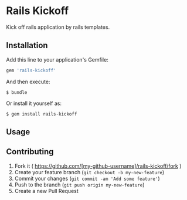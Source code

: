 # Rails Kickoff

Kick off rails application by rails templates.

## Installation

Add this line to your application's Gemfile:

```ruby
gem 'rails-kickoff'
```

And then execute:

    $ bundle

Or install it yourself as:

    $ gem install rails-kickoff

## Usage


## Contributing

1. Fork it ( https://github.com/[my-github-username]/rails-kickoff/fork )
2. Create your feature branch (`git checkout -b my-new-feature`)
3. Commit your changes (`git commit -am 'Add some feature'`)
4. Push to the branch (`git push origin my-new-feature`)
5. Create a new Pull Request
